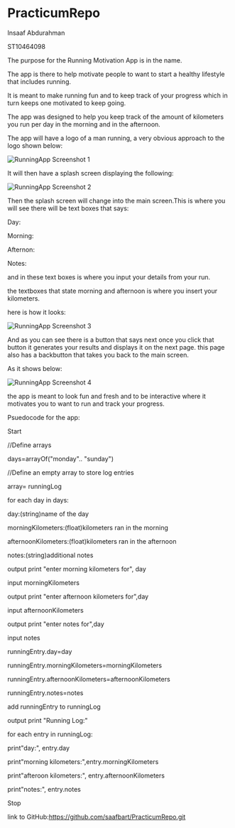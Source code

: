 # PracticumRepo
Insaaf Abdurahman

ST10464098

The purpose for the Running Motivation App is in the name.

The app is there to help motivate people to want to start a healthy lifestyle that includes running.

It is meant to make running fun and to keep track of your progress which in turn keeps one motivated to keep going.

The app was designed to help you keep track of the amount of kilometers you run per day in the morning and in the afternoon.

The app will have a logo of a man running, a very obvious approach to the logo shown below:

![RunningApp Screenshot 1](https://github.com/user-attachments/assets/62a201ef-f09c-4727-badb-f5e1265d20f3)

It will then have a splash screen displaying the following:

![RunningApp Screenshot 2](https://github.com/user-attachments/assets/73ca52b0-7891-4eee-97d6-7c989e4b1326)

Then the splash screen will change into the main screen.This is where you will see there will be text boxes that says:

Day:

Morning:

Afternon:

Notes:

and in these text boxes is where you input your details from your run.

the textboxes that state morning and afternoon is where you insert your kilometers.

here is how it looks:

![RunningApp Screenshot 3](https://github.com/user-attachments/assets/1fcf8978-0a3c-43ed-80a0-5514162a876a)

And as you can see there is a button that says next once you click that button it generates your  results and displays it on the next page.
this page also has a backbutton that takes you back to the main screen.

As it shows below:

![RunningApp Screenshot 4](https://github.com/user-attachments/assets/890758b7-5daa-4145-8ce7-56ae30048302)

the app is meant to look fun and fresh and to be interactive where it motivates you to want to run and track your progress.

Psuedocode for the app:

Start

//Define arrays

days=arrayOf("monday".. "sunday")

//Define an empty array to store log entries

array= runningLog

for each day in days:

day:(string)name of the day

morningKilometers:(float)kilometers ran in the morning

afternoonKilometers:(float)kilometers ran in the afternoon

notes:(string)additional notes

output print "enter morning kilometers for", day

input morningKilometers

output print "enter afternoon kilometers for",day

input afternoonKilometers

output print "enter notes for",day

input notes

runningEntry.day=day

runningEntry.morningKilometers=morningKilometers

runningEntry.afternoonKilometers=afternoonKilometers

runningEntry.notes=notes

add runningEntry to runningLog

output print "Running Log:"

for each entry in runningLog:

print"day:", entry.day

print"morning kilometers:",entry.morningKilometers

print"afteroon kilometers:", entry.afternoonKilometers

print"notes:", entry.notes

Stop

link to GitHub:https://github.com/saafbart/PracticumRepo.git

